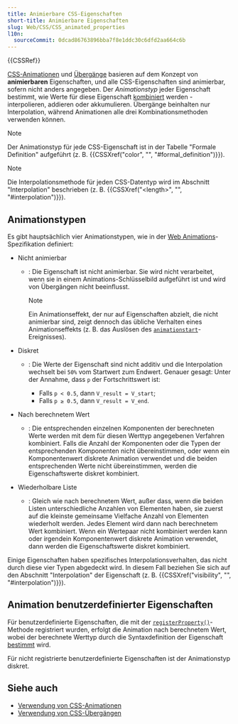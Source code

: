 ```yaml
---
title: Animierbare CSS-Eigenschaften
short-title: Animierbare Eigenschaften
slug: Web/CSS/CSS_animated_properties
l10n:
  sourceCommit: 0dcad86763896bba7f8e1ddc30c6dfd2aa664c6b
---
```


{{CSSRef}}

[CSS-Animationen](/de/docs/Web/CSS/CSS_animations) und [Übergänge](/de/docs/Web/CSS/CSS_transitions) basieren auf dem Konzept von **animierbaren** Eigenschaften, und alle CSS-Eigenschaften sind animierbar, sofern nicht anders angegeben. Der _Animationstyp_ jeder Eigenschaft bestimmt, wie Werte für diese Eigenschaft [kombiniert](https://drafts.csswg.org/css-values/#combining-values) werden - interpolieren, addieren oder akkumulieren. Übergänge beinhalten nur Interpolation, während Animationen alle drei Kombinationsmethoden verwenden können.

> [!NOTE]
> Der Animationstyp für jede CSS-Eigenschaft ist in der Tabelle "Formale Definition" aufgeführt (z. B. {{CSSXref("color", "", "#formal_definition")}}).

> [!NOTE]
> Die Interpolationsmethode für jeden CSS-Datentyp wird im Abschnitt "Interpolation" beschrieben (z. B. {{CSSXref("&lt;length&gt;", "", "#interpolation")}}).

## Animationstypen

Es gibt hauptsächlich vier Animationstypen, wie in der [Web Animations](https://drafts.csswg.org/web-animations-1/#animating-properties)-Spezifikation definiert:

- Nicht animierbar

  - : Die Eigenschaft ist nicht animierbar. Sie wird nicht verarbeitet, wenn sie in einem Animations-Schlüsselbild aufgeführt ist und wird von Übergängen nicht beeinflusst.

    > [!NOTE]
    > Ein Animationseffekt, der nur auf Eigenschaften abzielt, die nicht animierbar sind, zeigt dennoch das übliche Verhalten eines Animationseffekts (z. B. das Auslösen des [`animationstart`](/de/docs/Web/API/Element/animationstart_event)-Ereignisses).

- Diskret

  - : Die Werte der Eigenschaft sind nicht additiv und die Interpolation wechselt bei `50%` vom Startwert zum Endwert. Genauer gesagt: Unter der Annahme, dass `p` der Fortschrittswert ist:

    - Falls `p < 0.5`, dann `V_result = V_start`;
    - Falls `p ≥ 0.5`, dann `V_result = V_end`.

- Nach berechnetem Wert

  - : Die entsprechenden einzelnen Komponenten der berechneten Werte werden mit dem für diesen Werttyp angegebenen Verfahren kombiniert. Falls die Anzahl der Komponenten oder die Typen der entsprechenden Komponenten nicht übereinstimmen, oder wenn ein Komponentenwert diskrete Animation verwendet und die beiden entsprechenden Werte nicht übereinstimmen, werden die Eigenschaftswerte diskret kombiniert.

- Wiederholbare Liste

  - : Gleich wie nach berechnetem Wert, außer dass, wenn die beiden Listen unterschiedliche Anzahlen von Elementen haben, sie zuerst auf die kleinste gemeinsame Vielfache Anzahl von Elementen wiederholt werden. Jedes Element wird dann nach berechnetem Wert kombiniert. Wenn ein Wertepaar nicht kombiniert werden kann oder irgendein Komponentenwert diskrete Animation verwendet, dann werden die Eigenschaftswerte diskret kombiniert.

Einige Eigenschaften haben spezifisches Interpolationsverhalten, das nicht durch diese vier Typen abgedeckt wird. In diesem Fall beziehen Sie sich auf den Abschnitt "Interpolation" der Eigenschaft (z. B. {{CSSXref("visibility", "", "#interpolation")}}).

## Animation benutzerdefinierter Eigenschaften

Für benutzerdefinierte Eigenschaften, die mit der [`registerProperty()`](/de/docs/Web/API/CSS/registerProperty_static)-Methode registriert wurden, erfolgt die Animation nach berechnetem Wert, wobei der berechnete Werttyp durch die Syntaxdefinition der Eigenschaft [bestimmt](https://drafts.css-houdini.org/css-properties-values-api/#calculation-of-computed-values) wird.

Für nicht registrierte benutzerdefinierte Eigenschaften ist der Animationstyp diskret.

## Siehe auch

- [Verwendung von CSS-Animationen](/de/docs/Web/CSS/CSS_animations/Using_CSS_animations)
- [Verwendung von CSS-Übergängen](/de/docs/Web/CSS/CSS_transitions/Using_CSS_transitions)
